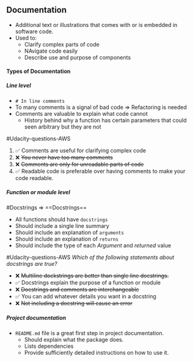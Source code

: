 ---
---

## Documentation
- Additional text or illustrations that comes with or is embedded in software code.
- Used to:
	- Clarify complex parts of code
	- NAvigate code easily
	- Describe use and purpose of components

#### Types of Documentation

##### Line level
- `# In line comments`
- To many comments is a signal of bad code => Refactoring is needed
- Comments are valuable to explain what code cannot
	- History behind why a function has certain parameters that could seen arbitrary but they are not

#Udacity-questions-AWS
1. ✅ Comments are useful for clarifying complex code
2. ❌ ~~You never have too many comments~~
3. ❌ ~~Comments are only for unreadable parts of code~~
4. ✅ Readable code is preferable over having comments to make your code readable.

##### Function or module level
#Docstrings => ==Docstrings==
- All functions should have `docstrings`
- Should include a single line summary
- Should include an explanation of `arguments`
- Should include an explanation of `returns`
- Should include the type of each *Argument* and *returned* value

#Udacity-questions-AWS
*Which of the following statements about docstrings are true?*
- ❌ ~~Multiline dockstrings are better than single line docstrings.~~
- ✅ Docstrings explain the purpose of a function or module
- ❌ ~~Docstrings and comments are interchangeable~~
- ✅ You can add whatever details you want in a docstring
- ❌ ~~Not including a docstring will cause an error~~

##### Project documentation
- `README.md` file is a great first step in project documentation.
	- Should explain what the package does.
	- Lists dependencies
	- Provide sufficiently detailed instructions on how to use it.

